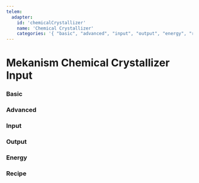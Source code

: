 ```yaml
---
telem:
  adapter:
    id: 'chemicalCrystallizer'
    name: 'Chemical Crystallizer'
    categories: '{ "basic", "advanced", "input", "output", "energy", "recipe" }'
---
```


<script setup>
  import { data as metrics } from './common/metrics.data.ts'
</script>

# Mekanism Chemical Crystallizer Input <RepoLink path="lib/input/mekanism/ChemicalCrystallizerInputAdapter.lua" />

<!--@include: ./common/preamble.md -->

### Basic

<MetricTable
  prefix="mekcrystallizer:"
  :metrics="[
    { name: 'input_filled_percentage',  value: '0.0 - 1.0'                },
    { name: 'input_item_count',         value: '0 - inf',   unit: 'item'  },
    { name: 'energy_usage',             value: '0.0 - inf', unit: 'FE/t'  },
    ...metrics.genericMachine.basic
  ]"
/>

### Advanced

<MetricTable
  prefix="mekcrystallizer:"
  :metrics="[
    ...metrics.genericMachine.advanced
  ]"
/>

### Input

<MetricTable
  prefix="mekcrystallizer:"
  :metrics="[
    { name: 'input',          value: '0.0 - inf', unit: 'B' },
    { name: 'input_capacity', value: '0.0 - inf', unit: 'B' },
    { name: 'input_needed',   value: '0.0 - inf', unit: 'B' }
  ]"
/>

### Output

<MetricTable
  prefix="mekcrystallizer:"
  :metrics="[
    { name: 'output_count', value: '0 - inf', unit: 'item' }
  ]"
/>

### Energy

<MetricTable
  prefix="mekcrystallizer:"
  :metrics="[
    ...metrics.genericMachine.energy
  ]"
/>

### Recipe

<MetricTable
  prefix="mekcrystallizer:"
  :metrics="[
    ...metrics.recipeProgress.recipe
  ]"
/>